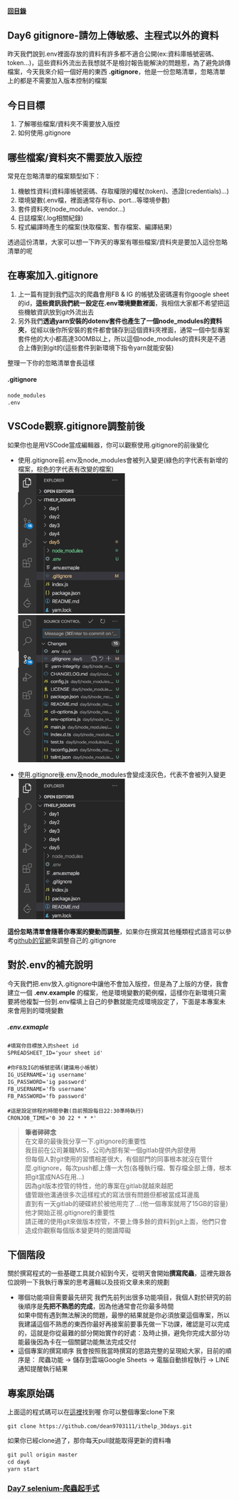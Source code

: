 #### [回目錄](../README.md)
## Day6 gitignore-請勿上傳敏感、主程式以外的資料

昨天我們說到.env裡面存放的資料有許多都不適合公開(ex:資料庫帳號密碼、token...)，這些資料外流出去我想就不是檢討報告能解決的問題惹，為了避免誤傳檔案，今天我來介紹一個好用的東西 **.gitignore**，他是一份忽略清單，忽略清單上的都是不需要加入版本控制的檔案

今日目標
----
1. 了解哪些檔案/資料夾不需要放入版控
2. 如何使用.gitignore


哪些檔案/資料夾不需要放入版控
----
常見在忽略清單的檔案類型如下：
1. 機敏性資料(資料庫帳號密碼、存取權限的權杖(token)、憑證(credentials)...)
2. 環境變數(.env檔，裡面通常存有ip、port...等環境參數)
3. 套件資料夾(node_module、vendor...)
4. 日誌檔案(.log相關紀錄)
5. 程式編譯時產生的檔案(快取檔案、暫存檔案、編譯結果)

透過這份清單，大家可以想一下昨天的專案有哪些檔案/資料夾是要加入這份忽略清單的呢  

在專案加入.gitignore
----

1. 上一篇有提到我們這次的爬蟲會用FB & IG 的帳號及密碼還有你google sheet的id，**這些資訊我們統一設定在.env環境變數裡面**，我相信大家都不希望把這些機敏資訊放到git外流出去  
2. 另外我們**透過yarn安裝的dotenv套件也產生了一個node_modules的資料夾**，從經以後你所安裝的套件都會儲存到這個資料夾裡面，通常一個中型專案套件他的大小都高達300MB以上，所以這個node_modules的資料夾是不適合上傳到到git的(這些套件到新環境下指令yarn就能安裝)  

整理一下你的忽略清單會長這樣
#### .gitignore
```
node_modules
.env
```

VSCode觀察.gitignore調整前後
----
如果你也是用VSCode當成編輯器，你可以觀察使用.gitignore的前後變化
* 使用.gitignore前.env及node_modules會被列入變更(綠色的字代表有新增的檔案，棕色的字代表有改變的檔案)  
    <img src="./article_img/vscode2.png" width="240" height="315"/>
    <img src="./article_img/vscode3.png" width="240" height="330"/>  

* 使用.gitignore後.env及node_modules會變成淺灰色，代表不會被列入變更  
    <img src="./article_img/vscode1.png" width="240" height="315"/>  

**這份忽略清單會隨著你專案的變動而調整**，如果你在撰寫其他種類程式語言可以參考[github的官網](https://github.com/github/gitignore)來調整自己的.gitignore  

對於.env的補充說明
----
今天我們把.env放入.gitignore中讓他不會加入版控，但是為了上版的方便，我會建立一個 **.env.example** 的檔案，他是環境變數的範例檔，這樣你在新環境只需要將他複製一份到.env檔填上自己的參數就能完成環境設定了，下面是本專案未來會用到的環境變數
##### .env.exmaple
```env
#填寫你目標放入的sheet id
SPREADSHEET_ID='your sheet id'

#你FB及IG的帳號密碼(建議用小帳號)
IG_USERNAME='ig username'
IG_PASSWORD='ig password'
FB_USERNAME='fb username'
FB_PASSWORD='fb password'

#這是設定排程的時間參數(目前預設每日22:30準時執行)
CRONJOB_TIME='0 30 22 * * *'
```


>**筆者碎碎念**   
在文章的最後我分享一下.gitignore的重要性  
我目前在公司兼職MIS，公司內部有架一個gitlab提供內部使用  
但每個人對git使用的習慣相差很大，有個部門的同事根本就沒在管什麼.gitignore，每次push都上傳一大包(各種執行檔、暫存檔全部上傳，根本把git當成NAS在用...)  
因為git版本控管的特性，他的專案在gitlab就越來越肥  
儘管跟他溝通很多次這樣程式的寫法很有問題但都被當成耳邊風   
直到有一天gitlab的硬碟終於被他用完了...(他一個專案就用了15GB的容量)他才開始正視.gitignore的重要性  
請正確的使用git來做版本控管，不要上傳多餘的資料到git上面，他們只會造成你觀察每個版本變更時的閱讀障礙  


下個階段
----
關於撰寫程式的一些基礎工具就介紹到今天，從明天會開始**撰寫爬蟲**，這裡先跟各位說明一下我執行專案的思考邏輯以及技術文章未來的規劃

* 哪個功能項目需要最先研究
    我們先前列出很多功能項目，我個人對於研究的前後順序是**先把不熟悉的完成**，因為他通常會花你最多時間  
    如果中間有遇到無法解決的問題，最慘的結果就是你必須放棄這個專案，所以我建議這個不熟悉的東西你最好再接案前要事先做一下功課，確認是可以完成的，這就是你從最難的部分開始實作的好處：及時止損，避免你完成大部分功能最後因為卡在一個關鍵功能無法完成交付  
* 這個專案的撰寫順序
    我會按照我當時撰寫的思路完整的呈現給大家，目前的順序是：
    爬蟲功能 &rarr; 儲存到雲端Google Sheets &rarr; 電腦自動排程執行 &rarr; LINE通知提醒執行結果  


專案原始碼
----
上面這的程式碼可以在[這裡](https://github.com/dean9703111/ithelp_30days/day6)找到喔
你可以整個專案clone下來  
```
git clone https://github.com/dean9703111/ithelp_30days.git
```
如果你已經clone過了，那你每天pull就能取得更新的資料嚕  
```
git pull origin master
cd day6
yarn start
```
### [Day7 selenium-爬蟲起手式](/day7/README.md)